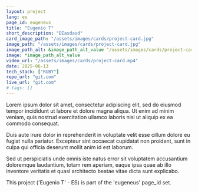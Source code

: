 ```yaml
---
layout: project
lang: es
page_id: eugeneus
title: "Eugenio T"
short_description: "DIasdasd"
card_image_path: "/assets/images/cards/project-card.jpg"
image_path: "/assets/images/cards/project-card.jpg"
image_path_alt: &image_path_alt_value "/assets/images/cards/project-card.jpg"
image: *image_path_alt_value
video_url: "/assets/images/cards/project-card.mp4"
date: 2025-06-13
tech_stack: ["RUBY"]
repo_url: "git.com"
live_url: "git.com"
# tags: []
---
```


Lorem ipsum dolor sit amet, consectetur adipiscing elit, sed do eiusmod tempor incididunt ut labore et dolore magna aliqua.
Ut enim ad minim veniam, quis nostrud exercitation ullamco laboris nisi ut aliquip ex ea commodo consequat.

Duis aute irure dolor in reprehenderit in voluptate velit esse cillum dolore eu fugiat nulla pariatur.
Excepteur sint occaecat cupidatat non proident, sunt in culpa qui officia deserunt mollit anim id est laborum.

Sed ut perspiciatis unde omnis iste natus error sit voluptatem accusantium doloremque laudantium, totam rem aperiam,
eaque ipsa quae ab illo inventore veritatis et quasi architecto beatae vitae dicta sunt explicabo.


This project ('Eugenio T' - ES) is part of the 'eugeneus' page_id set.